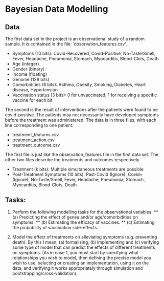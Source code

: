 # Bayesian Data Modelling

## Data
The first data set in the project is an observational study of a random sample.
It is contained in the file: 'observation_features.csv'.

* Symptoms (10 bits): Covid-Recovered, Covid-Positive, No-Taste/Smell, Fever, Headache, Pneumonia, Stomach, Myocarditis, Blood-Clots, Death
* Age (integer)
* Gender (binary)
* Income (floating)
* Genome (128 bits)
* Comorbidities (6 bits): Asthma, Obesity, Smoking, Diabetes, Heart disease, Hypertension
* Vaccination status (3 bits): 0 for unvaccinated, 1 for receiving a specific vaccine for each bit


The second is the result of interventions after the patients were found to be covid-positive. The patients may not necessarily have developed symptoms before the treatment was administered. The data is in three files, with each line corresponding to one patient:

* treatment_features.csv 
* treatment_action.csv
* treatment_outcome.csv

The first file is just like the observation_features file in the first data set. The other two files describe the treatments and outcomes respectively.

* Treatment (k bits): Multiple simultaneous treatments are possible 
* Post-Treatment Symptoms (10 bits): Past-Covid (Ignore), Covid+ (Ignore), No-Taste/Smell, Fever, Headache, Pneumonia, Stomach, Myocarditis, Blood-Clots, Death

## Tasks:

1. Perform the following modelling tasks for the observational variables:
   ** (a) Predicting the effect of genes and/or age/comorbidities on symptoms.
   ** (b) Estimating the efficacy of vaccines.
   ** (c) Estimating the probability of vaccination side-effects.

2. Model the effect of treatments on alleviating symptoms (e.g. preventing death). By this I mean, (a) formalising, (b) implementing and (c) verifying some type of model that can predict the effects of different treatments on symptoms. (As in case 1, you must start by specifying what relationships you wish to model, then defining the precise model you wish to use, selecting or creating an implementation, using it on the data, and verifying it works appropriately through simulation and bootstrapping/cross-validation).
